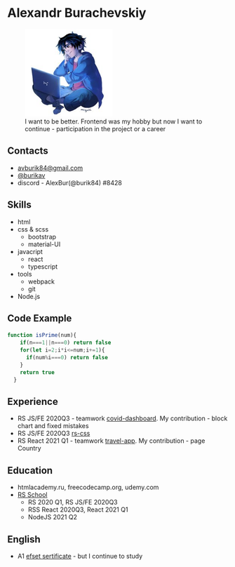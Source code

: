 # Alexandr Burachevskiy

<figure>
    <img src="./assets/big-heroes-hero.jpg" alt="My photo" width="200" height="200">
    <figcaption>I want to be better. Frontend was my hobby but now I want to continue - participation in the project or a career</figcaption>
</figure>

## Contacts

+ [avburik84@gmail.com](mailto:avburik84@gmail.com)
+ [@burikav](https://t.me/burikav)
+ discord - AlexBur(@burik84) #8428

## Skills

+ html
+ css & scss
  + bootstrap
  + material-UI
+ javacript
  + react
  + typescript
+ tools
  + webpack
  + git
+ Node.js

## Code Example

```javascript
function isPrime(num){
    if(n===1||n===0) return false
    for(let i=2;i*i<=num;i+=1){
      if(num%i===0) return false
    }
    return true
  }
```

## Experience

+ RS JS/FE 2020Q3 - teamwork [covid-dashboard](https://rolling-scopes-school.github.io/burik84-JS2020Q3/covid-dashboard/build/index.html). My contribution - block chart and fixed mistakes
+ RS JS/FE 2020Q3 [rs-css](https://rolling-scopes-school.github.io/burik84-JS2020Q3/rs-css/build/index.html)
+ RS React 2021 Q1 - teamwork [travel-app](https://anatoliyak.github.io/travel-app/#/). My contribution - page Country

## Education

+ htmlacademy.ru, freecodecamp.org, udemy.com
+ [RS School](https://rs.school/)
  + RS 2020 Q1, RS JS/FE 2020Q3
  + RSS React 2020Q3, React 2021 Q1
  + NodeJS 2021 Q2

## English

+ A1 [efset sertificate](https://www.efset.org/cert/ADdS82) - but I continue to study
